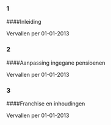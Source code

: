 <meta http-equiv='Content-Type' content='text/html; charset=utf-8' />

### 1  

####Inleiding

Vervallen per 01-01-2013 

### 2  

####Aanpassing ingegane pensioenen

Vervallen per 01-01-2013 

### 3  

####Franchise en inhoudingen

Vervallen per 01-01-2013 

